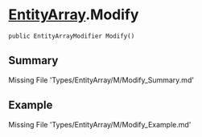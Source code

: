 # [EntityArray](Types/EntityArray.md).Modify
`public EntityArrayModifier Modify()`
## Summary
Missing File 'Types/EntityArray/M/Modify_Summary.md'
## Example
Missing File 'Types/EntityArray/M/Modify_Example.md'
